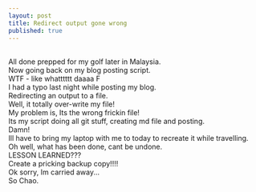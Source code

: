 ```yaml
---
layout: post
title: Redirect output gone wrong
published: true
---
```

<br>
All done prepped for my golf later in Malaysia.
<br>
Now going back on my blog posting script.
<br>
WTF - like whatttttt daaaa F
<br>
I had a typo last night while posting my blog.
<br>
Redirecting an output to a file.
<br>
Well, it totally over-write my file!
<br>
My problem is, Its the wrong frickin file!
<br>
Its my script doing all git stuff, creating md file and posting.
<br>
Damn!
<br>
Ill have to bring my laptop with me to today to recreate it while travelling.
<br>
Oh well, what has been done, cant be undone. 
<br>
LESSON LEARNED???
<br>
Create a pricking backup copy!!!!
<br>
Ok sorry, Im carried away...
<br>
So Chao.
